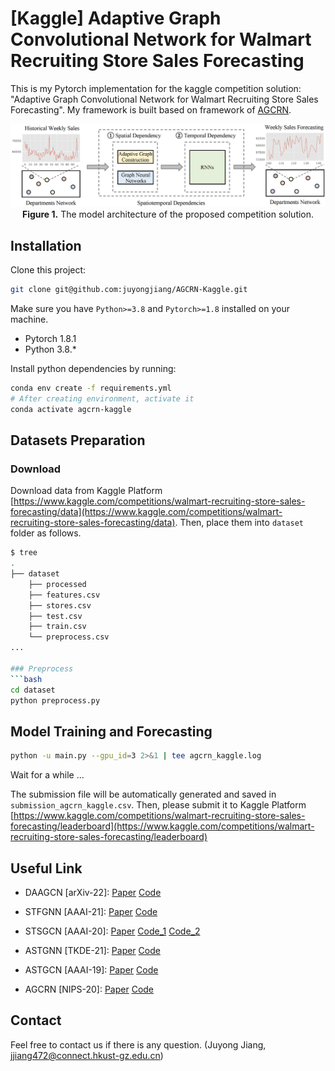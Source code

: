 # [Kaggle] Adaptive Graph Convolutional Network for Walmart Recruiting Store Sales Forecasting

This is my Pytorch implementation for the kaggle competition solution: "Adaptive Graph Convolutional Network for Walmart Recruiting Store Sales Forecasting".
My framework is built based on framework of [AGCRN](https://github.com/LeiBAI/AGCRN).

<p align="center">
  <img src="./AGCRN-Kaggle.png" alt="AGCRN-Kaggle Framework" width="800">
  <br>
  <b>Figure 1.</b> The model architecture of the proposed competition solution.
</p>

## Installation
Clone this project:

```bash
git clone git@github.com:juyongjiang/AGCRN-Kaggle.git
```

Make sure you have `Python>=3.8` and `Pytorch>=1.8` installed on your machine. 

* Pytorch 1.8.1
* Python 3.8.*

Install python dependencies by running:

```bash
conda env create -f requirements.yml
# After creating environment, activate it
conda activate agcrn-kaggle
```

## Datasets Preparation
### Download
Download data from Kaggle Platform [https://www.kaggle.com/competitions/walmart-recruiting-store-sales-forecasting/data](https://www.kaggle.com/competitions/walmart-recruiting-store-sales-forecasting/data). Then, place them into `dataset` folder as follows.

```bash
$ tree
.
├── dataset
    ├── processed
    ├── features.csv
    ├── stores.csv
    ├── test.csv
    ├── train.csv
    └── preprocess.csv
...

### Preprocess
```bash
cd dataset
python preprocess.py
```

## Model Training and Forecasting
```bash
python -u main.py --gpu_id=3 2>&1 | tee agcrn_kaggle.log
```
Wait for a while ...

The submission file will be automatically generated and saved in `submission_agcrn_kaggle.csv`. 
Then, please submit it to Kaggle Platform [https://www.kaggle.com/competitions/walmart-recruiting-store-sales-forecasting/leaderboard](https://www.kaggle.com/competitions/walmart-recruiting-store-sales-forecasting/leaderboard) 


## Useful Link
- DAAGCN [arXiv-22]: [Paper](https://arxiv.org/abs/2208.03063) [Code](https://github.com/juyongjiang/DAAGCN)

- STFGNN [AAAI-21]: [Paper](https://arxiv.org/abs/2012.09641) [Code](https://github.com/MengzhangLI/STFGNN)

- STSGCN [AAAI-20]: [Paper](https://ojs.aaai.org/index.php/AAAI/article/view/5438) [Code_1](https://github.com/Davidham3/STSGCN) [Code_2](https://github.com/SmallNana/STSGCN_Pytorch)

- ASTGNN [TKDE-21]: [Paper](https://ieeexplore.ieee.org/document/9346058) [Code](https://github.com/guoshnBJTU/ASTGNN)

- ASTGCN [AAAI-19]: [Paper](https://ojs.aaai.org/index.php/AAAI/article/view/3881) [Code](https://github.com/guoshnBJTU/ASTGCN-r-pytorch)

- AGCRN [NIPS-20]: [Paper](https://arxiv.org/pdf/2007.02842.pdf) [Code](https://github.com/LeiBAI/AGCRN)

## Contact
Feel free to contact us if there is any question. (Juyong Jiang, jjiang472@connect.hkust-gz.edu.cn)

